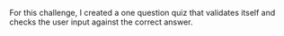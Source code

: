 For this challenge, I created a one question quiz that validates itself and checks the user input against the correct answer. 
